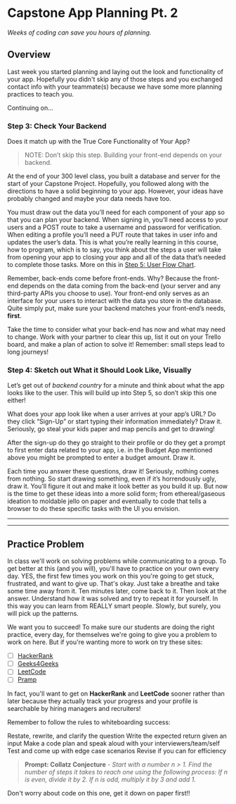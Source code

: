 # Capstone App Planning Pt. 2

*Weeks of coding can save you hours of planning.*

## Overview

Last week you started planning and laying out the look and functionality of your app. Hopefully you didn't skip any of those steps and you exchanged contact info with your teammate(s) because we have some more planning practices to teach you.

Continuing on...

### Step 3: Check Your Backend

Does it match up with the True Core Functionality of Your App?

> NOTE: Don’t skip this step. Building your front-end depends on your backend.

At the end of your 300 level class, you built a database and server for the start of your Capstone Project. Hopefully, you followed along with the directions to have a solid beginning to your app. However, your ideas have probably changed and maybe your data needs have too.

You must draw out the data you’ll need for each component of your app so that you can plan your backend. When signing in, you’ll need access to your users and a POST route to take a username and password for verification. When editing a profile you’ll need a PUT route that takes in user info and updates the user’s data. This is what you’re really learning in this course, how to program, which is to say, you think about the steps a user will take from opening your app to closing your app and all of the data that’s needed to complete those tasks. More on this in [Step 5: User Flow Chart](./capstoneApp-planning-pt3.md).

Remember, back-ends come before front-ends. Why? Because the front-end depends on the data coming from the back-end (your server and any third-party APIs you choose to use). Your front-end only serves as an interface for your users to interact with the data you store in the database. Quite simply put, make sure your backend matches your front-end’s needs, **first**.

Take the time to consider what your back-end has now and what may need to change. Work with your partner to clear this up, list it out on your Trello board, and make a plan of action to solve it! Remember: small steps lead to long journeys!

### Step 4: Sketch out What it Should Look Like, Visually

Let’s get out of *backend country* for a minute and think about what the app looks like to the user. This will build up into Step 5, so don’t skip this one either!

What does your app look like when a user arrives at your app’s URL? Do they click “Sign-Up” or start typing their information immediately? Draw it. Seriously, go steal your kids paper and map pencils and get to drawing!

After the sign-up do they go straight to their profile or do they get a prompt to first enter data related to your app, i.e. in the Budget App mentioned above you might be prompted to enter a budget amount. Draw it.

Each time you answer these questions, draw it! Seriously, nothing comes from nothing. So start drawing something, even if it’s horrendously ugly, draw it. You’ll figure it out and make it look better as you build it up. But now is the time to get these ideas into a more solid form; from ethereal/gaseous ideation to moldable jello on paper and eventually to code that tells a browser to do these specific tasks with the UI you envision.

*****
*****

## Practice Problem

In class we'll work on solving problems while communicating to a group. To get better at this (and you will), you'll have to practice on your own every day. YES, the first few times you work on this you're going to get stuck, frustrated, and want to give up. That's okay. Just take a breathe and take some time away from it. Ten minutes later, come back to it. Then look at the answer. Understand how it was solved and try to repeat it for yourself. In this way you can learn from REALLY smart people. Slowly, but surely, you will pick up the patterns.

We want you to succeed! To make sure our students are doing the right practice, every day, for themselves we're going to give you a problem to work on here. But if you're wanting more to work on try these sites:

- [ ] [HackerRank](https://www.hackerrank.com/)
- [ ] [Geeks4Geeks](https://www.geeksforgeeks.org/)
- [ ] [LeetCode](https://leetcode.com/)
- [ ] [Pramp](https://www.pramp.com/)

In fact, you'll want to get on **HackerRank** and **LeetCode** sooner rather than later because they actually track your progress and your profile is searchable by hiring managers and recruiters!

Remember to follow the rules to whiteboarding success:

Restate, rewrite, and clarify the question
Write the expected return given an input
Make a code plan and speak aloud with your interviewers/team/self
Test and come up with edge case scenarios
Revise if you can for efficiency

 > **Prompt: Collatz Conjecture** - *Start with a number n > 1. Find the number of steps it takes to reach one using the following process: If n is even, divide it by 2. If n is odd, multiply it by 3 and add 1.*

Don't worry about code on this one, get it down on paper first!!
